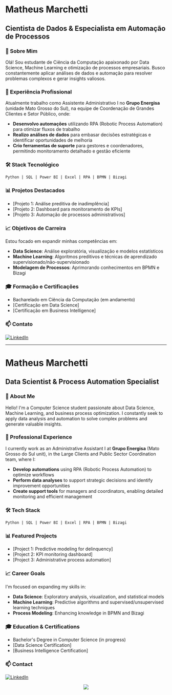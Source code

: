 # Matheus Marchetti
## Cientista de Dados & Especialista em Automação de Processos

### 👋 Sobre Mim
Olá! Sou estudante de Ciência da Computação apaixonado por Data Science, Machine Learning e otimização de processos empresariais. Busco constantemente aplicar análises de dados e automação para resolver problemas complexos e gerar insights valiosos.

### 💼 Experiência Profissional
Atualmente trabalho como Assistente Administrativo I no **Grupo Energisa** (unidade Mato Grosso do Sul), na equipe de Coordenação de Grandes Clientes e Setor Público, onde:

- **Desenvolvo automações** utilizando RPA (Robotic Process Automation) para otimizar fluxos de trabalho
- **Realizo análises de dados** para embasar decisões estratégicas e identificar oportunidades de melhoria
- **Crio ferramentas de suporte** para gestores e coordenadores, permitindo monitoramento detalhado e gestão eficiente

### 🛠️ Stack Tecnológico
```
Python | SQL | Power BI | Excel | RPA | BPMN | Bizagi
```

### 📊 Projetos Destacados
- [Projeto 1: Análise preditiva de inadimplência]
- [Projeto 2: Dashboard para monitoramento de KPIs]
- [Projeto 3: Automação de processos administrativos]

### 📈 Objetivos de Carreira
Estou focado em expandir minhas competências em:
- **Data Science**: Análise exploratória, visualização e modelos estatísticos
- **Machine Learning**: Algoritmos preditivos e técnicas de aprendizado supervisionado/não-supervisionado
- **Modelagem de Processos**: Aprimorando conhecimentos em BPMN e Bizagi

### 🎓 Formação e Certificações
- Bacharelado em Ciência da Computação (em andamento)
- [Certificação em Data Science]
- [Certificação em Business Intelligence]

### 📫 Contato
[![LinkedIn](https://img.shields.io/badge/-LinkedIn-0077B5?style=flat&logo=linkedin&logoColor=white)](https://www.linkedin.com/in/matheuslunguinhomarchetti/)

---

# Matheus Marchetti
## Data Scientist & Process Automation Specialist

### 👋 About Me
Hello! I'm a Computer Science student passionate about Data Science, Machine Learning, and business process optimization. I constantly seek to apply data analysis and automation to solve complex problems and generate valuable insights.

### 💼 Professional Experience
I currently work as an Administrative Assistant I at **Grupo Energisa** (Mato Grosso do Sul unit), in the Large Clients and Public Sector Coordination team, where I:

- **Develop automations** using RPA (Robotic Process Automation) to optimize workflows
- **Perform data analyses** to support strategic decisions and identify improvement opportunities
- **Create support tools** for managers and coordinators, enabling detailed monitoring and efficient management

### 🛠️ Tech Stack
```
Python | SQL | Power BI | Excel | RPA | BPMN | Bizagi
```

### 📊 Featured Projects
- [Project 1: Predictive modeling for delinquency]
- [Project 2: KPI monitoring dashboard]
- [Project 3: Administrative process automation]

### 📈 Career Goals
I'm focused on expanding my skills in:
- **Data Science**: Exploratory analysis, visualization, and statistical models
- **Machine Learning**: Predictive algorithms and supervised/unsupervised learning techniques
- **Process Modeling**: Enhancing knowledge in BPMN and Bizagi

### 🎓 Education & Certifications
- Bachelor's Degree in Computer Science (in progress)
- [Data Science Certification]
- [Business Intelligence Certification]

### 📫 Contact
[![LinkedIn](https://img.shields.io/badge/-LinkedIn-0077B5?style=flat&logo=linkedin&logoColor=white)](https://www.linkedin.com/in/matheuslunguinhomarchetti/)

<p align="center">
  <img src="https://github-readme-stats.vercel.app/api/top-langs/?username=matheuslmarchetti&layout=compact&langs_count=10&theme=dark"/>
</p>
